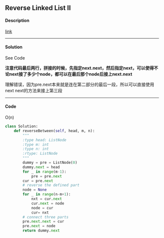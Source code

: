 ## Reverse Linked List II

#### Description

[link](https://leetcode.com/problems/reverse-linked-list-ii/)

---

#### Solution

See Code

**注意代码最后两行，拼接的时候，先指定next.next，然后指定next，可以使得不论next接了多少个node，都可以在最后那个node后接上next.next**

理解错误，因为pre.next本来就是连在第二部分的最后一段，所以可以直接使用next next的方法来接上第三段

---

#### Code

O(n)

```python
class Solution:
    def reverseBetween(self, head, m, n):
        """
        :type head: ListNode
        :type m: int
        :type n: int
        :rtype: ListNode
        """
        dummy = pre = ListNode(0)
        dummy.next = head
        for _ in range(m-1):
            pre = pre.next
        cur = pre.next
        # reverse the defined part
        node = None
        for _ in range(n-m+1):
            nxt = cur.next
            cur.next = node
            node = cur
            cur= nxt
        # connect three parts
        pre.next.next = cur
        pre.next = node
        return dummy.next
```

